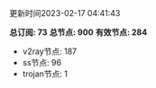 更新时间2023-02-17 04:41:43

**总订阅: 73**
**总节点: 900**
**有效节点: 284**
- v2ray节点: 187
- ss节点: 96
- trojan节点: 1
